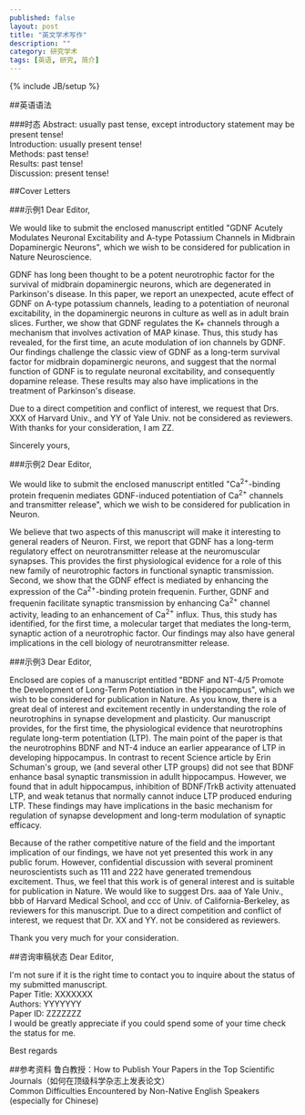 ```yaml
---
published: false
layout: post
title: "英文学术写作"
description: ""
category: 研究学术
tags: [英语, 研究, 简介]
---
```

{% include JB/setup %}

##英语语法

###时态
Abstract: usually past tense, except introductory statement may be present tense!    Introduction: usually present tense!     Methods: past tense!    Results: past tense!   Discussion: present tense!   

##Cover Letters 

###示例1
Dear Editor,

We would like to submit the enclosed manuscript entitled "GDNF Acutely Modulates Neuronal Excitability and A-type Potassium Channels in Midbrain Dopaminergic Neurons", which we wish to be considered for publication in Nature Neuroscience. 

GDNF has long been thought to be a potent neurotrophic factor for the survival of midbrain dopaminergic neurons, which are degenerated in Parkinson's disease. In this paper, we report an unexpected, acute effect of GDNF on A-type potassium channels, leading to a potentiation of neuronal excitability, in the dopaminergic neurons in culture as well as in adult brain slices. Further, we show that GDNF regulates the K+ channels through a mechanism that involves activation of MAP kinase. Thus, this study has revealed, for the first time, an acute modulation of ion channels by GDNF. Our findings challenge the classic view of GDNF as a long-term survival factor for midbrain dopaminergic neurons, and suggest that the normal function of GDNF is to regulate neuronal excitability, and consequently dopamine release. These results may also have implications in the treatment of Parkinson's disease. 

Due to a direct competition and conflict of interest, we request that Drs. XXX of Harvard Univ., and YY of Yale Univ. not be considered as reviewers. With thanks for your consideration, I am ZZ.

Sincerely yours,

###示例2
Dear Editor,

We would like to submit the enclosed manuscript entitled "Ca<sup>2+</sup>-binding protein frequenin mediates GDNF-induced potentiation of Ca<sup>2+</sup> channels and transmitter release", which we wish to be considered for publication in Neuron. 

We believe that two aspects of this manuscript will make it interesting to general readers of Neuron. First, we report that GDNF has a long-term regulatory effect on neurotransmitter release at the neuromuscular synapses. This provides the first physiological evidence for a role of this new family of neurotrophic factors in functional synaptic transmission. Second, we show that the GDNF effect is mediated by enhancing the expression of the Ca<sup>2+</sup>-binding protein frequenin. Further, GDNF and frequenin facilitate synaptic transmission by enhancing Ca<sup>2+</sup> channel activity, leading to an enhancement of Ca<sup>2+</sup> influx. Thus, this study has identified, for the first time, a molecular target that mediates the long-term, synaptic action of a neurotrophic factor. Our findings may also have general implications in the cell biology of neurotransmitter release. 

###示例3
Dear Editor,   

Enclosed are copies of a manuscript entitled "BDNF and NT-4/5 Promote the Development of Long-Term Potentiation in the Hippocampus", which we wish to be considered for publication in Nature.   As you know, there is a great deal of interest and excitement recently in understanding the role of neurotrophins in synapse development and plasticity.  Our manuscript provides, for the first time, the physiological evidence that neurotrophins regulate long-term potentiation (LTP).  The main point of the paper is that the neurotrophins BDNF and NT-4 induce an earlier appearance of LTP in developing hippocampus.   In contrast to recent Science article by Erin Schuman's group, we (and several other LTP groups) did not see that BDNF enhance basal synaptic transmission in adullt hippocampus.  However, we found that in adult hippocampus, inhibition of BDNF/TrkB activity attenuated LTP, and weak tetanus that normally cannot induce LTP produced enduring LTP.  These findings may have implications in the basic mechanism for regulation of synapse development and long-term modulation of synaptic efficacy.

Because of the rather competitive nature of the field and the important implication of our findings, we have not yet presented this work in any public forum.  However, confidential discussion with several prominent neuroscientists such as 111 and 222 have generated tremendous excitement.  Thus, we feel that this work is of general interest and is suitable for publication in Nature.  We would like to suggest Drs. aaa of Yale Univ., bbb of Harvard Medical School, and ccc of Univ. of California-Berkeley, as reviewers for this manuscript.  Due to a direct competition and conflict of interest, we request that Dr. XX and YY. not be considered as reviewers.

Thank you very much for your consideration. 

##咨询审稿状态Dear Editor,
I'm not sure if it is the right time to contact you to inquire about the status of my submitted manuscript.             
Paper Title: XXXXXXX    
Authors: YYYYYYY          
Paper ID: ZZZZZZZ     
I would be greatly appreciate if you could spend some of your time check thestatus for me.
Best regards 
##参考资料
鲁白教授：How to Publish Your Papers in the Top Scientific Journals（如何在顶级科学杂志上发表论文）    
Common Difficulties Encountered by Non-Native English Speakers (especially for Chinese)



